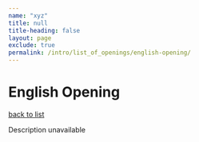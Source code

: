 ```yaml
---
name: "xyz"
title: null
title-heading: false
layout: page
exclude: true
permalink: /intro/list_of_openings/english-opening/
---
```


# English Opening

[back to list](../../list_of_openings)

Description unavailable